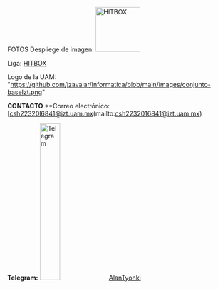 FOTOS
Despliege de imagen:
<img src="https://prod.assets.earlygamecdn.com/images/rocket-league-dominus-hitbox-diagram.png" alt="HITBOX" width="100 %"/>


Liga:
[HITBOX](https://img.freepik.com/vector-premium/patente-automovil-deportivo-2019_509477-128.jpg?w=740)

Logo de la UAM: "https://github.com/jzavalar/Informatica/blob/main/images/conjunto-baseIzt.png"

**CONTACTO**
**Correo electrónico: [csh22320l6841@izt.uam.mx(mailto:csh2232016841@izt.uam.mx)

**Telegram:** <img src="https://github.com/jzavalar/Informatica/blob/main/images /telegram_logo.svg" alt="Telegram" width="30%"/> [AlanTyonki](https://AlanDiaz18.t.me)
